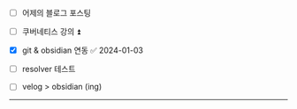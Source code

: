- [ ] 어제의 블로그 포스팅
- [ ] 쿠버네티스 강의 ⏫ 
- [x] git & obsidian 연동 ✅ 2024-01-03
- [ ] resolver 테스트

- [ ] velog > obsidian (ing)

---

